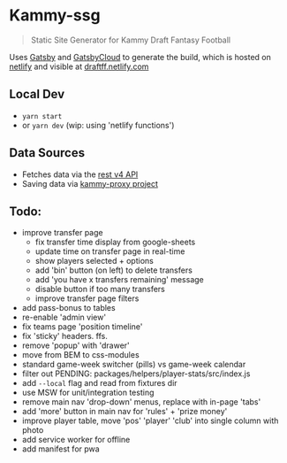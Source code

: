 # Kammy-ssg

 > Static Site Generator for Kammy Draft Fantasy Football

Uses [Gatsby](https://www.gatsbyjs.com/docs/) and [GatsbyCloud](https://www.gatsbyjs.com/dashboard) to generate the build, which is hosted on [netlify](https://app.netlify.com/teams/peter-mouland/sites) and visible at [draftff.netlify.com](http://draftff.netlify.com/)

## Local Dev

 - `yarn start`
 - or `yarn dev` (wip: using 'netlify functions')

## Data Sources

 - Fetches data via the [rest v4 API](https://developers.google.com/sheets/api)
 - Saving data via [kammy-proxy project](http://github.com/peter-mouland/kammy-proxy)

## Todo:
 - improve transfer page
     - fix transfer time display from google-sheets
     - update time on transfer page in real-time
     - show players selected + options
     - add 'bin' button (on left) to delete transfers
     - add 'you have x transfers remaining' message
     - disable button if too many transfers
     - improve transfer page filters
 - add pass-bonus to tables
 - re-enable 'admin view'
 - fix teams page 'position timeline'
 - fix 'sticky' headers. ffs.
 - remove 'popup' with 'drawer'
 - move from BEM to css-modules
 - standard game-week switcher (pills) vs game-week calendar
 - filter out PENDING: packages/helpers/player-stats/src/index.js
 - add `--local` flag and read from fixtures dir
 - use MSW for unit/integration testing
 - remove main nav 'drop-down' menus, replace with in-page 'tabs'
 - add 'more' button in main nav for 'rules' + 'prize money'
 - improve player table, move 'pos' 'player' 'club' into single column with photo
 - add service worker for offline
 - add manifest for pwa
